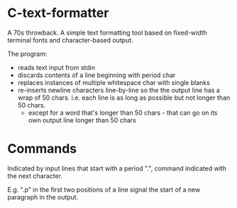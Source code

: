 # C-text-formatter

A 70s throwback. A simple text formatting tool based on fixed-width terminal fonts and character-based output.

The program:
- reads text input from stdin
- discards contents of a line beginning with period char
- replaces instances of multiple whitespace char with single blanks
- re-inserts newline characters line-by-line so the the output line has a wrap of 50 chars. i.e. each line is as long as possible but not longer than 50 chars.
  - except for a word that's longer than 50 chars - that can go on its own output line longer than 50 chars

# Commands
Indicated by input lines that start with a period ".", command indicated with the next character. 

E.g. ".p" in the first two positions of a line signal the start of a new paragraph in the output.

